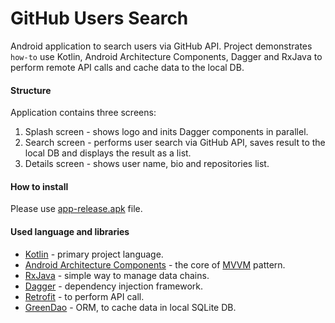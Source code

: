 # GitHub Users Search

Android application to search users via GitHub API. Project demonstrates `how-to` use Kotlin, Android Architecture Components, Dagger and RxJava to perform remote API calls and cache data to the local DB.

#### Structure

Application contains three screens:

1. Splash screen - shows logo and inits Dagger components in parallel.
2. Search screen - performs user search via GitHub API, saves result to the local DB and displays the result as a list. 
3. Details screen - shows user name, bio and repositories list.

#### How to install

Please use [app-release.apk](./app/release/) file.

#### Used language and libraries
 * [Kotlin](https://kotlinlang.org/docs/tutorials/kotlin-android.html) - primary project language.
 * [Android Architecture Components](https://developer.android.com/topic/libraries/architecture/index.html) - the core of [MVVM](https://en.wikipedia.org/wiki/Model%E2%80%93view%E2%80%93viewmodel) pattern.
 * [RxJava](https://github.com/ReactiveX/RxJava) - simple way to manage data chains.
 * [Dagger](https://google.github.io/dagger/) - dependency injection framework.
 * [Retrofit](http://square.github.io/retrofit/) - to perform API call.
 * [GreenDao](http://greenrobot.org/greendao/) - ORM, to cache data in local SQLite DB.
